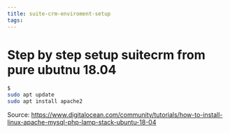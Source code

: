 ```yaml
---
title: suite-crm-enviroment-setup
tags:
---
```


# Step by step setup suitecrm from pure ubutnu 18.04

```bash
$
sudo apt update
sudo apt install apache2
```

Source:
https://www.digitalocean.com/community/tutorials/how-to-install-linux-apache-mysql-php-lamp-stack-ubuntu-18-04